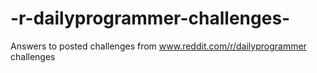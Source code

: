 # -r-dailyprogrammer-challenges-
Answers to posted challenges from www.reddit.com/r/dailyprogrammer challenges
